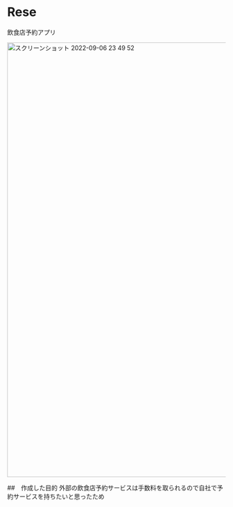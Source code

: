 # Rese
飲食店予約アプリ

<img width="1000" alt="スクリーンショット 2022-09-06 23 49 52" src="https://user-images.githubusercontent.com/103934454/188666572-a4c7b16d-59dc-4715-ab2f-b7026de38730.png">

##　作成した目的
外部の飲食店予約サービスは手数料を取られるので自社で予約サービスを持ちたいと思ったため

